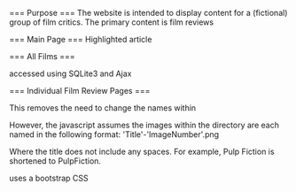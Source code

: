 
=== Purpose ===
The website is intended to display content for a (fictional) group of film critics. The primary content is film reviews

=== Main Page ===
Highlighted article 

=== All Films ===

accessed using SQLite3 and Ajax

=== Individual Film Review Pages ===

This removes the need to change the names within 

However, the javascript assumes the images within the directory are each named in the following format: 'Title'-'ImageNumber'.png

Where the title does not include any spaces. For example, Pulp Fiction is shortened to PulpFiction.

uses a bootstrap CSS
